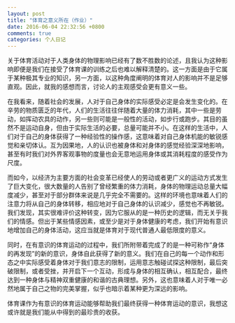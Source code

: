 ```yaml
---
layout: post
title: "体育之意义所在（作业）"
date: 2016-06-04 22:32:56 +0800
comments: true
categories: 个人日记
---
```

关于体育活动对于人类身体的物理影响已经有了数不胜数的论述，且我认为这种影响即便是我们在接受了体育课的训练之后也难以解释清楚的。这一方面是由于它属于某种极其专业的知识，另一方面，以这种角度阐明的体育对人的影响并不是足够直观。因此，就我的感想而言，讨论人的主观感受会更有意义一些。<!--more-->

在我看来，随着社会的发展，人对于自己身体的实际感受必定是会发生变化的。在辛劳的物质匮乏的年代，人们的生活往往伴随着大量的体力消耗，其中一些是劳动，如挥动农具的动作，另一些则可能是一般性的活动，如步行或跑步。其目的虽然不是运动自身，但由于实际生活的必要，总量可能并不小。在这样的生活中，人们对于自己的身体获得了一种经验性的操作感，这意味着对自己身体机能的敏锐感觉和亲切体认。互为因果地，人的认识也被身体和对身体的感觉经验深深地影响，甚至有时我们对外界客观事物的度量也会无意地运用身体或其消耗程度的感受作为尺度。

而如今，以经济为主要方面的社会变革已经使人的劳动或者更广义的运动方式发生了巨大变化，很大数量的人告别了曾经繁重的体力消耗，身体的物理运动总量大幅度减少，甚至对于部分群体来说是几乎完全不需要的。这样的环境也意味着人们的注意力将从自己的身体转移，相应地对于自己身体的认识减少，感觉也不再敏锐。我们发现，其实很难评价这种转变，因为它服从的是一种历史的逻辑，而无关乎我们的情感。但出于某些情感因素，或至少是对于身体健康的考虑，我们开始有意识地增加自己的身体活动，这应当就是体育对于现代普通人最低限度的意义。

同时，在有意识的体育运动的过程中，我们所附带着完成了的是一种可称作“身体的再发现”的新的意识，身体自此获得了新的意义。我们在自己的每一个动作和形态之中实际感受着身体对于我们意志的限制，运用意志触碰试探这种限制，最后突破限制，或者受挫，并开启下一个互动，形成与身体的相互确认，相互配合，最终达到一种身体与精神双重健康的和谐的古典理想。另外，这也意味着人对于唯一必然地属于自己之物的完美掌握，似乎也暗示着某种更为深远的影响。

体育课作为有意识的体育运动能够帮助我们最终获得一种体育运动的意识，我想这或许就是我们能从中得到的最珍贵的收获。

